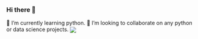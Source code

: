 ### Hi there 👋

<!--
**Marshalmathew/Marshalmathew** is a ✨ _special_ ✨ repository because its `README.md` (this file) appears on your GitHub profile.

Here are some ideas to get you started:

- 🔭 I’m currently working on ...
- 🌱 I’m currently learning ...
- 👯 I’m looking to collaborate on ...
- 🤔 I’m looking for help with ...
- 💬 Ask me about ...
- 📫 How to reach me: ...
- 😄 Pronouns: ...
- ⚡ Fun fact: ...
-->

 🌱 I’m currently learning python.
👯 I’m looking to collaborate on any python or data science projects.
<img align="center" src="https://github-readme-stats.vercel.app/api/<CARD_TYPE>/?username=<USERNAME>&theme=<THEME_NAME>" />
